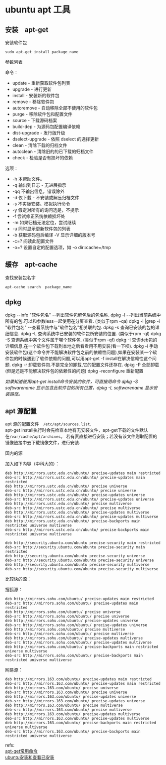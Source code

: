 # ubuntu apt 工具

## 安装　apt-get
安装软件包

	sudo apt-get install package_name

参数列表

命令：

* update - 重新获取软件包列表
* upgrade - 进行更新
* install - 安装新的软件包
* remove - 移除软件包
* autoremove - 自动移除全部不使用的软件包
* purge - 移除软件包和配置文件
* source - 下载源码档案
* build-dep - 为源码包配置编译依赖
* dist-upgrade - 发行版升级
* dselect-upgrade - 依照 dselect 的选择更新
* clean - 清除下载的归档文件
* autoclean - 清除旧的的已下载的归档文件
* check - 检验是否有损坏的依赖

选项：

* -h 本帮助文件。
* -q 输出到日志 - 无进展指示
* -qq 不输出信息，错误除外
* -d 仅下载 - 不安装或解压归档文件
* -s 不实际安装。模拟执行命令
* -y 假定对所有的询问选是，不提示
* -f 尝试修正系统依赖损坏处
* -m 如果归档无法定位，尝试继续
* -u 同时显示更新软件包的列表
* -b 获取源码包后编译 -V 显示详细的版本号
* -c=? 阅读此配置文件
* -o=? 设置自定的配置选项，如 -o dir::cache=/tmp


## 缓存　apt-cache
查找安装包名字

	apt-cache search  package_name

## dpkg
dpkg --info "软件包名" --列出软件包解包后的包名称.
dpkg -l --列出当前系统中所有的包.可以和参数less一起使用在分屏查看. (类似于rpm -qa)
dpkg -l |grep -i "软件包名" --查看系统中与"软件包名"相关联的包.
dpkg -s 查询已安装的包的详细信息.
dpkg -L 查询系统中已安装的软件包所安装的位置. (类似于rpm -ql)
dpkg -S 查询系统中某个文件属于哪个软件包. (类似于rpm -qf)
dpkg -I 查询deb包的详细信息,在一个软件包下载到本地之后看看用不用安装(看一下呗).
dpkg -i 手动安装软件包(这个命令并不能解决软件包之前的依赖性问题),如果在安装某一个软件包的时候遇到了软件依赖的问题,可以用apt-get -f install在解决信赖性这个问题.
dpkg -r 卸载软件包.不是完全的卸载,它的配置文件还存在.
dpkg -P 全部卸载(但是还是不能解决软件包的依赖性的问题)
dpkg -reconfigure 重新配置

*如果知道使用apt-get install命令安装的软件，可直接用命令 dpkg -S softwarename 显示包含此软件包的所有位置，dpkg -L softwarename 显示安装路径。*

## apt 源配置
apt 源的配置文件　`/etc/apt/sources.list`.  
apt-get install执行时会先检查本地有无安装文件，apt-get下载的文件默认在`/var/cache/apt/archives`。 若有责直接进行安装；若没有该文件则取配置的镜像链接中去下载镜像文件，进行安装.

国内的源


 加入如下内容（中科大的）：

	deb http://mirrors.ustc.edu.cn/ubuntu/ precise-updates main restricted
	deb-src http://mirrors.ustc.edu.cn/ubuntu/ precise-updates main restricted
	deb http://mirrors.ustc.edu.cn/ubuntu/ precise universe
	deb-src http://mirrors.ustc.edu.cn/ubuntu/ precise universe
	deb http://mirrors.ustc.edu.cn/ubuntu/ precise-updates universe
	deb-src http://mirrors.ustc.edu.cn/ubuntu/ precise-updates universe
	deb http://mirrors.ustc.edu.cn/ubuntu/ precise multiverse
	deb-src http://mirrors.ustc.edu.cn/ubuntu/ precise multiverse
	deb http://mirrors.ustc.edu.cn/ubuntu/ precise-updates multiverse
	deb-src http://mirrors.ustc.edu.cn/ubuntu/ precise-updates multiverse
	deb http://mirrors.ustc.edu.cn/ubuntu/ precise-backports main restricted universe multiverse
	deb-src http://mirrors.ustc.edu.cn/ubuntu/ precise-backports main restricted universe multiverse

	deb http://security.ubuntu.com/ubuntu precise-security main restricted
	deb-src http://security.ubuntu.com/ubuntu precise-security main restricted
	deb http://security.ubuntu.com/ubuntu precise-security universe
	deb-src http://security.ubuntu.com/ubuntu precise-security universe
	deb http://security.ubuntu.com/ubuntu precise-security multiverse
	deb-src http://security.ubuntu.com/ubuntu precise-security multiverse

比较快的源：

搜狐源：

	deb http://mirrors.sohu.com/ubuntu/ precise-updates main restricted
	deb-src http://mirrors.sohu.com/ubuntu/ precise-updates main restricted
	deb http://mirrors.sohu.com/ubuntu/ precise universe
	deb-src http://mirrors.sohu.com/ubuntu/ precise universe
	deb http://mirrors.sohu.com/ubuntu/ precise-updates universe
	deb-src http://mirrors.sohu.com/ubuntu/ precise-updates universe
	deb http://mirrors.sohu.com/ubuntu/ precise multiverse
	deb-src http://mirrors.sohu.com/ubuntu/ precise multiverse
	deb http://mirrors.sohu.com/ubuntu/ precise-updates multiverse
	deb-src http://mirrors.sohu.com/ubuntu/ precise-updates multiverse
	deb http://mirrors.sohu.com/ubuntu/ precise-backports main restricted universe multiverse
	deb-src http://mirrors.sohu.com/ubuntu/ precise-backports main restricted universe multiverse

网易源：

	deb http://mirrors.163.com/ubuntu/ precise-updates main restricted
	deb-src http://mirrors.163.com/ubuntu/ precise-updates main restricted
	deb http://mirrors.163.com/ubuntu/ precise universe
	deb-src http://mirrors.163.com/ubuntu/ precise universe
	deb http://mirrors.163.com/ubuntu/ precise-updates universe
	deb-src http://mirrors.163.com/ubuntu/ precise-updates universe
	deb http://mirrors.163.com/ubuntu/ precise multiverse
	deb-src http://mirrors.163.com/ubuntu/ precise multiverse
	deb http://mirrors.163.com/ubuntu/ precise-updates multiverse
	deb-src http://mirrors.163.com/ubuntu/ precise-updates multiverse
	deb http://mirrors.163.com/ubuntu/ precise-backports main restricted universe multiverse
	deb-src http://mirrors.163.com/ubuntu/ precise-backports main restricted universe multiverse



refs:  
[apt-get常用命令](http://www.cnblogs.com/pswzone/archive/2012/04/09/2438885.html)  
[ubuntu安装和查看已安装](http://www.cnblogs.com/forward/archive/2012/01/10/2318483.html)  
